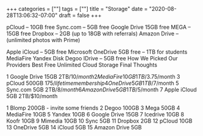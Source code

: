 +++
categories = [""]
tags = [""]
title = "Storage"
date = "2020-08-28T13:06:32-07:00"
draft = false
+++

pCloud – 10GB free
Sync.com – 5GB free
Google Drive 15GB free
MEGA – 15GB free
Dropbox – 2GB (up to 18GB with referrals)
Amazon Drive – (unlimited photos with Prime)

Apple iCloud – 5GB free
Microsoft OneDrive 5GB free – 1TB for students
MediaFire
Yandex Disk
Degoo
IDrive – 5GB free
How We Picked Our Providers
Best Free Unlimited Cloud Storage
Final Thoughts

1 Google Drive  15GB  2TB/$10/month
2 MediaFire     10GB  1TB/$3.75/month
3 pCloud        500GB $175/lifetime membership
4 OneDrive      5GB   1TB/$7/month
5 Sync.com      5GB   2TB/$8/month
6 Amazon Drive  5GB   1TB/$5/month
7 Apple iCloud  5GB   2TB/$10/month

1 Blomp         200GB - invite some friends
2 Degoo         100GB
3 Mega           50GB
4 MediaFire      10GB
5 Yandex         10GB
6 Google Drive   15GB
7 Icedrive       10GB
8 Koofr          10GB
9 Mimedia        10GB
10 Sync           5GB
11 Dropbox        2GB
12 pCloud        10GB
13 OneDrive       5GB
14 iCloud         5GB
15 Amazon Drive   5GB
